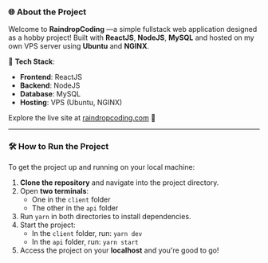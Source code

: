 ### 🌐 About the Project

Welcome to **RaindropCoding** —a simple fullstack web application designed as a hobby project! Built with **ReactJS**, **NodeJS**, **MySQL** and hosted on my own VPS server using **Ubuntu** and **NGINX**.

🚀 **Tech Stack**:
- **Frontend**: ReactJS
- **Backend**: NodeJS
- **Database**: MySQL
- **Hosting**: VPS (Ubuntu, NGINX)

Explore the live site at [raindropcoding.com](https://raindropcoding.com) 🌟

---

### 🛠 How to Run the Project

To get the project up and running on your local machine:

1. **Clone the repository** and navigate into the project directory.
2. Open **two terminals**:
   - One in the `client` folder
   - The other in the `api` folder
3. Run `yarn` in both directories to install dependencies.
4. Start the project:
   - In the `client` folder, run: `yarn dev`
   - In the `api` folder, run: `yarn start`
5. Access the project on your **localhost** and you're good to go!

